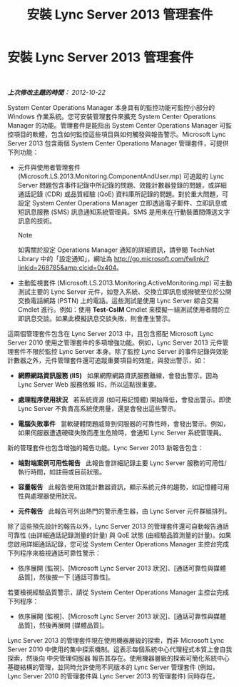 ﻿---
title: 安裝 Lync Server 2013 管理套件
TOCTitle: 安裝 Lync Server 2013 管理套件
ms:assetid: b800d4ab-fdc8-4c72-a76a-b78932779fe3
ms:mtpsurl: https://technet.microsoft.com/zh-tw/library/JJ205202(v=OCS.15)
ms:contentKeyID: 49292100
ms.date: 08/24/2015
mtps_version: v=OCS.15
ms.translationtype: HT
---

# 安裝 Lync Server 2013 管理套件

 

_**上次修改主題的時間：** 2012-10-22_

System Center Operations Manager 本身具有的監控功能可監控小部分的 Windows 作業系統。您可安裝管理套件來擴充 System Center Operations Manager 的功能。管理套件是能指出 System Center Operations Manager 可監控項目的軟體，包含如何監控這些項目與如何觸發與報告警示。Microsoft Lync Server 2013 包含兩個 System Center Operations Manager 管理套件，可提供下列功能：

  - 元件與使用者管理套件 (Microsoft.LS.2013.Monitoring.ComponentAndUser.mp) 可追蹤的 Lync Server 問題包含事件記錄中所記錄的問題、效能計數器登錄的問題，或詳細通話記錄 (CDR) 或品質經驗 (QoE) 資料庫所記錄的問題。對於重大問題，可設定 System Center Operations Manager 立即透過電子郵件、立即訊息或短訊息服務 (SMS) 訊息通知系統管理員。SMS 是用來在行動裝置間傳送文字訊息的技術。
    
    > [!NOTE]  
    > 如需關於設定 Operations Manager 通知的詳細資訊，請參閱 TechNet Library 中的「設定通知」，網址為 <a href="http://go.microsoft.com/fwlink/?linkid=268785%26clcid=0x404" class="uri">http://go.microsoft.com/fwlink/?linkid=268785&amp;clcid=0x404</a>。
    


  - 主動監視套件 (Microsoft.LS.2013.Monitoring.ActiveMonitoring.mp) 可主動測試主要的 Lync Server 元件，如登入系統、交換立即訊息或撥號至位於公開交換電話網路 (PSTN) 上的電話。這些測試是使用 Lync Server 綜合交易 Cmdlet 進行。例如：使用 **Test-CsIM** Cmdlet 來模擬一組測試使用者間的立即訊息交談。如果此模擬訊息交談失敗，則會產生警示。

這兩個管理套件包含在 Lync Server 2013 中，且包含搭配 Microsoft Lync Server 2010 使用之管理套件的多項增強功能。例如，Lync Server 2013 元件管理套件不限於監控 Lync Server 本身。除了監控 Lync Server 的事件記錄與效能計數器之外，元件管理套件還可追蹤重要項目的效能，與發出警示，如：

  - **網際網路資訊服務 (IIS)**   如果網際網路資訊服務離線，會發出警示。因為 Lync Server Web 服務依賴 IIS，所以這點很重要。

  - **處理程序使用狀況**   若系統資源 (如可用記憶體) 開始降低，會發出警示。即使 Lync Server 不負責高系統使用量，還是會發出這些警示。

  - **電腦失敗事件**   當軟硬體問題威脅到伺服器的可靠性時，會發出警示。例如，如果伺服器遭遇硬碟失敗而產生危險時，會通知 Lync Server 系統管理員。

新的管理套件也包含增強的報告功能。Lync Server 2013 新報告包含：

  - **端對端案例可用性報告**   此報告會詳細記錄主要 Lync Server 服務的可用性/執行時間，如註冊或目前狀態。

  - **容量報告**   此報告使用效能計數器資訊，顯示系統元件的趨勢，如記憶體可用性與處理器使用狀況。

  - **元件報告**   此報告可列出熱門的警示產生器，由 Lync Server 元件群組排列。

除了這些預先設計的報告以外，Lync Server 2013 的管理套件還可自動報告通話可靠性 (由詳細通話記錄測量的計量) 與 QoE 狀態 (由經驗品質測量的計量)。如果您啟用詳細通話記錄，您可從 System Center Operations Manager 主控台完成下列程序來檢視通話可靠性警示：

  - 依序展開 \[監視\]、\[Microsoft Lync Server 2013 狀況\]、\[通話可靠性與媒體品質\]，然後按一下 \[通話可靠性\]。

若要檢視經驗品質警示，請從 System Center Operations Manager 主控台完成下列程序：

  - 依序展開 \[監視\]、\[Microsoft Lync Server 2013 狀況\]、\[通話可靠性與媒體品質\]，然後再展開 \[媒體品質\]。

Lync Server 2013 的管理套件現在使用機器層級的探索，而非 Microsoft Lync Server 2010 中使用的集中探索機制。這表示每個系統中心代理程式本質上會自我探索，然後向 中央管理伺服器 報告其存在。使用機器層級的探索可簡化系統中心基礎結構的管理，並同時允許使用不同版本的 Lync Server 管理套件 (例如，Lync Server 2010 的管理套件與 Lync Server 2013 的管理套件) 同時存在。

